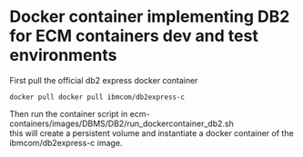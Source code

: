 # Docker container implementing DB2 for ECM containers dev and test environments


First pull the official db2 express docker container 
```
docker pull docker pull ibmcom/db2express-c
```
Then run the container script in ecm-containers/images/DBMS/DB2/run_dockercontainer_db2.sh  
this will create a persistent volume and instantiate a docker container of the ibmcom/db2express-c image.
